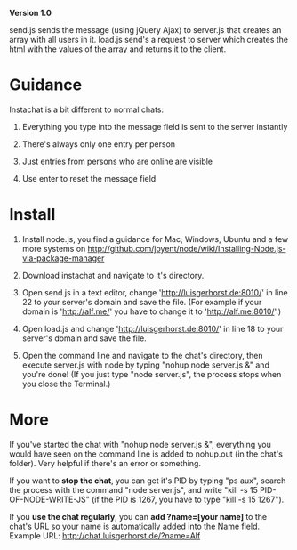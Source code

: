 **Version 1.0**

send.js sends the message (using jQuery Ajax) to server.js that creates an array with all users in it. load.js send's a request to server which creates the html with the values of the array and returns it to the client.

# Guidance

Instachat is a bit different to normal chats:

1. Everything you type into the message field is sent to the server instantly

2. There's always only one entry per person

3. Just entries from persons who are online are visible

4. Use enter to reset the message field

# Install

1. Install node.js, you find a guidance for Mac, Windows, Ubuntu and a few more systems on http://github.com/joyent/node/wiki/Installing-Node.js-via-package-manager

2. Download instachat and navigate to it's directory.

3. Open send.js in a text editor, change 'http://luisgerhorst.de:8010/' in line 22 to your server's domain and save the file. (For example if your domain is 'http://alf.me/' you have to change it to 'http://alf.me:8010/'.)

4. Open load.js and change 'http://luisgerhorst.de:8010/' in line 18 to your server's domain and save the file.

5. Open the command line and navigate to the chat's directory, then execute server.js with node by typing "nohup node server.js &" and you're done! (If you just type "node server.js", the process stops when you close the Terminal.)

# More

If you've started the chat with "nohup node server.js &", everything you would have seen on the command line is added to nohup.out (in the chat's folder). Very helpful if there's an error or something. 

If you want to **stop the chat**, you can get it's PID by typing "ps aux", search the process with the command "node server.js", and write "kill -s 15 PID-OF-NODE-WRITE-JS" (if the PID is 1267, you have to type "kill -s 15 1267").

If you **use the chat regularly**, you can **add ?name=[your name]** to the chat's URL so your name is automatically added into the Name field. Example URL: http://chat.luisgerhorst.de/?name=Alf